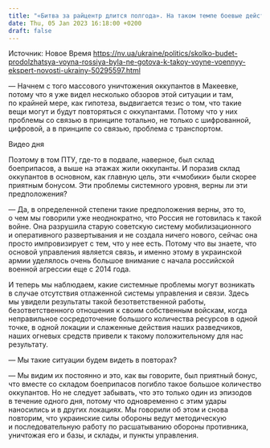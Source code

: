 ```yaml
---
title: "«Битва за райцентр длится полгода». На таком темпе боевые действия не может вести ни одна армия мира — интервью с военным экспертом"
date: Thu, 05 Jan 2023 16:18:00 +0200
draft: false
---
```

Источник: Новое Время https://nv.ua/ukraine/politics/skolko-budet-prodolzhatsya-voyna-rossiya-byla-ne-gotova-k-takoy-voyne-voennyy-ekspert-novosti-ukrainy-50295597.html


— Начнем с того массового уничтожения оккупантов в Макеевке, потому что я уже видел несколько обзоров этой ситуации и там, по крайней мере, как гипотеза, выдвигается тезис о том, что такие вещи могут и будут повторяться с оккупантами. Потому что у них проблемы со связью в принципе тотально, не только с шифрованной, цифровой, а в принципе со связью, проблема с транспортом.

 Видео дня   

Поэтому в том ПТУ, где-то в подвале, наверное, был склад боеприпасов, а выше на этажах жили оккупанты. И поразив склад оккупантов в основном, как главную цель, эти «чмобики» были скорее приятным бонусом. Эти проблемы системного уровня, верны ли эти предположения?

— Да, в определенной степени такие предположения верны, это то, о чем мы говорили уже неоднократно, что Россия не готовилась к такой войне. Она разрушила старую советскую систему мобилизационного и оперативного развертывания и не создала ничего нового, сейчас она просто импровизирует с тем, что у нее есть. Потому что вы знаете, что основой управления является связь, и именно этому в украинской армии уделялось очень большое внимание с начала российской военной агрессии еще с 2014 года.

И теперь мы наблюдаем, какие системные проблемы могут возникать в случае отсутствия отлаженной системы управления и связи. Здесь мы увидели результаты такой безответственной работы, безответственного отношения к своим собственным войскам, когда неправильное сосредоточение большого количества ресурсов в одной точке, в одной локации и слаженные действия наших разведчиков, наших огневых средств привели к такому положительному для нас результату.

— Мы такие ситуации будем видеть в повторах?

— Мы видим их постоянно и это, как вы говорите, был приятный бонус, что вместе со складом боеприпасов погибло такое большое количество оккупантов. Но не следует забывать, что это только один из эпизодов в течение одного дня, потому что одновременно с этим удары наносились и в других локациях. Мы говорили об этом и снова повторим, что украинские силы обороны ведут методическую и последовательную работу по расшатыванию обороны противника, уничтожая его и базы, и склады, и пункты управления.
